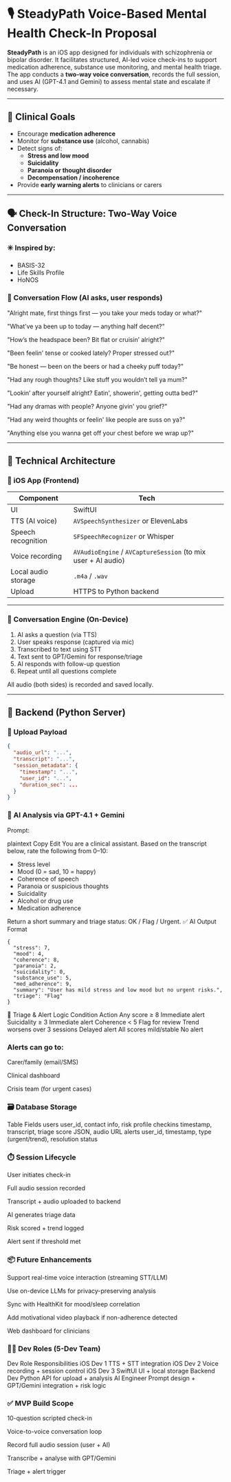# 🎙️ SteadyPath Voice-Based Mental Health Check-In Proposal

**SteadyPath** is an iOS app designed for individuals with schizophrenia or bipolar disorder. It facilitates structured, AI-led voice check-ins to support medication adherence, substance use monitoring, and mental health triage. The app conducts a **two-way voice conversation**, records the full session, and uses AI (GPT-4.1 and Gemini) to assess mental state and escalate if necessary.

---

## 🧠 Clinical Goals

- Encourage **medication adherence**
- Monitor for **substance use** (alcohol, cannabis)
- Detect signs of:
  - **Stress and low mood**
  - **Suicidality**
  - **Paranoia or thought disorder**
  - **Decompensation / incoherence**
- Provide **early warning alerts** to clinicians or carers

---

## 🗣️ Check-In Structure: Two-Way Voice Conversation

### ✳️ Inspired by:
- BASIS-32
- Life Skills Profile
- HoNOS

### 🎤 Conversation Flow (AI asks, user responds)
"Alright mate, first things first — you take your meds today or what?"

"What’ve ya been up to today — anything half decent?"

"How’s the headspace been? Bit flat or cruisin’ alright?"

"Been feelin' tense or cooked lately? Proper stressed out?"

"Be honest — been on the beers or had a cheeky puff today?"

"Had any rough thoughts? Like stuff you wouldn’t tell ya mum?"

"Lookin’ after yourself alright? Eatin', showerin', getting outta bed?"

"Had any dramas with people? Anyone givin' you grief?"

"Had any weird thoughts or feelin' like people are suss on ya?"

"Anything else you wanna get off your chest before we wrap up?"

---

## 🧱 Technical Architecture

### 📱 iOS App (Frontend)
| Component            | Tech                        |
|---------------------|-----------------------------|
| UI                  | SwiftUI                     |
| TTS (AI voice)      | `AVSpeechSynthesizer` or ElevenLabs |
| Speech recognition  | `SFSpeechRecognizer` or Whisper |
| Voice recording     | `AVAudioEngine` / `AVCaptureSession` (to mix user + AI audio) |
| Local audio storage | `.m4a` / `.wav`             |
| Upload              | HTTPS to Python backend     |

---

### 🔁 Conversation Engine (On-Device)
1. AI asks a question (via TTS)
2. User speaks response (captured via mic)
3. Transcribed to text using STT
4. Text sent to GPT/Gemini for response/triage
5. AI responds with follow-up question
6. Repeat until all questions complete

All audio (both sides) is recorded and saved locally.

---

## 🧪 Backend (Python Server)

### 🔄 Upload Payload

```json
{
  "audio_url": "...",
  "transcript": "...",
  "session_metadata": {
    "timestamp": "...",
    "user_id": "...",
    "duration_sec": ...
  }
}
```

### 🧠 AI Analysis via GPT-4.1 + Gemini
Prompt:

plaintext
Copy
Edit
You are a clinical assistant. Based on the transcript below, rate the following from 0–10:

- Stress level
- Mood (0 = sad, 10 = happy)
- Coherence of speech
- Paranoia or suspicious thoughts
- Suicidality
- Alcohol or drug use
- Medication adherence

Return a short summary and triage status: OK / Flag / Urgent.
✅ AI Output Format

```
{
  "stress": 7,
  "mood": 4,
  "coherence": 8,
  "paranoia": 2,
  "suicidality": 0,
  "substance_use": 5,
  "med_adherence": 9,
  "summary": "User has mild stress and low mood but no urgent risks.",
  "triage": "Flag"
}
```

🚨 Triage & Alert Logic
Condition	Action
Any score ≥ 8	Immediate alert
Suicidality ≥ 3	Immediate alert
Coherence < 5	Flag for review
Trend worsens over 3 sessions	Delayed alert
All scores mild/stable	No alert

### Alerts can go to:

Carer/family (email/SMS)

Clinical dashboard

Crisis team (for urgent cases)

### 🗃️ Database Storage
Table	Fields
users	user_id, contact info, risk profile
checkins	timestamp, transcript, triage score JSON, audio URL
alerts	user_id, timestamp, type (urgent/trend), resolution status

### ⏱️ Session Lifecycle
User initiates check-in

Full audio session recorded

Transcript + audio uploaded to backend

AI generates triage data

Risk scored + trend logged

Alert sent if threshold met

### 📦 Future Enhancements
Support real-time voice interaction (streaming STT/LLM)

Use on-device LLMs for privacy-preserving analysis

Sync with HealthKit for mood/sleep correlation

Add motivational video playback if non-adherence detected

Web dashboard for clinicians

### 👩‍💻 Dev Roles (5-Dev Team)
Dev Role	Responsibilities
iOS Dev 1	TTS + STT integration
iOS Dev 2	Voice recording + session control
iOS Dev 3	SwiftUI UI + local storage
Backend Dev	Python API for upload + analysis
AI Engineer	Prompt design + GPT/Gemini integration + risk logic

### ✅ MVP Build Scope
10-question scripted check-in

Voice-to-voice conversation loop

Record full audio session (user + AI)

Transcribe + analyse with GPT/Gemini

Triage + alert trigger
